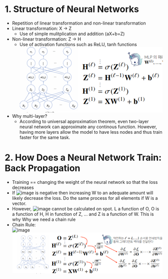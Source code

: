 # 1. Structure of Neural Networks
* Repetition of linear transformation and non-linear transformation
* Linear transformation: X -> Z
  * Use of simple mulitplication and addition (aX+b=Z)
* Non-linear transformation: Z -> H
  * Use of activation functions such as ReLU, tanh functions<br/>
![image](https://github.com/hyeong01/AI-boostcamp/blob/main/U-stage/Math/images/layers.PNG)
* Why multi-layer?
  * According to universal approximation theorem, even two-layer neural network can approximate any continous function. However, having more layers allow the model to have less nodes and thus train faster for the same task.
# 2. How Does a Neural Network Train: Back Propagation
* Training == changing the weight of the neural network so that the loss decreases
* If ![image](https://user-images.githubusercontent.com/38185429/128058714-1705d4d2-282c-48a8-acfc-99c4a6aeb3d1.png) is negative then increasing W to an adequate amount will likely decrease the loss. Do the same process for all elements if W is a vector.
* However, ![image](https://user-images.githubusercontent.com/38185429/128058714-1705d4d2-282c-48a8-acfc-99c4a6aeb3d1.png) cannot be calculated on spot. L a function of O, O is a function of H, H in function of Z, ... and Z is a function of W. This is why Why we need a chain rule
* Chain Rule:<br/>
![image](https://user-images.githubusercontent.com/38185429/128059638-47d51eac-dafd-4061-a8cf-56eb6a62b829.png)
![image](https://github.com/hyeong01/AI-boostcamp/blob/main/U-stage/Math/images/backpropagation.PNG)

